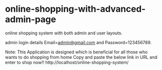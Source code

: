 # online-shopping-with-advanced-admin-page



online shopping system with both admin and user layouts.

admin login details  Email=admin@gmail.com and Password=123456789.

Note: This Application is designed which is beneficial for all those who wants to do shopping from home
Copy and paste the below link in URL and enter to shop now!!
http://localhost/online-shopping-system/
